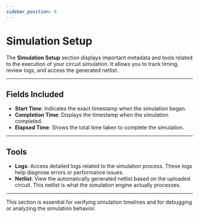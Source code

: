```yaml
---
sidebar_position: 6
---
```


# Simulation Setup

The **Simulation Setup** section displays important metadata and tools related to the execution of your circuit simulation. It allows you to track timing, review logs, and access the generated netlist.

---

## Fields Included

- **Start Time**: Indicates the exact timestamp when the simulation began.
- **Completion Time**: Displays the timestamp when the simulation completed.
- **Elapsed Time**: Shows the total time taken to complete the simulation.

---

## Tools

- **Logs**: Access detailed logs related to the simulation process. These logs help diagnose errors or performance issues.
- **Netlist**: View the automatically generated netlist based on the uploaded circuit. This netlist is what the simulation engine actually processes.

---

This section is essential for verifying simulation timelines and for debugging or analyzing the simulation behavior.
